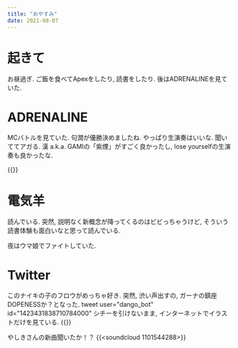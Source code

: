 ```yaml
---
title: "おやすみ"
date: 2021-08-07
---
```


# 起きて
お昼過ぎ. ご飯を食べてApexをしたり, 読書をしたり. 後はADRENALINEを見ていた.

# ADRENALINE
MCバトルを見ていた. 句潤が優勝決めましたね. やっぱり生演奏はいいな. 聞いててアガる. 漢 a.k.a. GAMIの「紫煙」がすごく良かったし, lose yourselfの生演奏も良かったな.

{{<youtube _Yhyp-_hX2s>}}

# 電気羊
読んでいる. 突然, 説明なく新概念が降ってくるのはビビっちゃうけど, そういう読書体験も面白いなと思って読んでいる.

夜はウマ娘でファイトしていた.

# Twitter
このナイキの子のフロウがめっちゃ好き. 突然, 渋い声出すの, ガーナの鎮座DOPENESSか？となった.
tweet user="dango_bot" id="1423431838710784000"
シチーを引けないまま, インターネットでイラストだけを見ている.
{{<tweet user="dango_bot" id="1423619017013481472">}}

やしきさんの新曲聞いたか！？
{{<soundcloud 1101544288>}}
